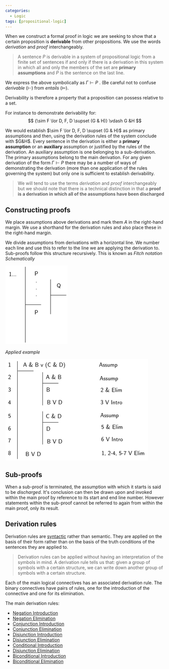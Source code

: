 ```yaml
---
categories:
  - Logic 
tags: [propositional-logic]
---
```


When we construct a formal proof in logic we are seeking to show that a certain proposition is **derivable** from other propositions. We use the words *derivation* and *proof* interchangeably.

 > 
 > A sentence $P$ is derivable in a system of propositional logic from a finite set of sentences if and only if there is a derivation in this system in which all and only the members of the set are **primary assumptions** and $P$ is the sentence on the last line.

We express the above symbolically as $\Gamma \vdash P$ . (Be careful not to confuse *derivable* ($\vdash$) from *entails* ($\vDash$).

Derivability is therefore a property that a proposition can possess relative to a set. 

For instance to demonstrate derivability for:
$$
{\sim F \lor D, F, D \supset (G & H)} \vdash G &H 
$$

We would establish $\sim F \lor D, F, D \supset (G & H)$ as primary assumptions and then, using the derivation rules of the system conclude with $G&H$.  Every sentence in the derivation is either a **primary assumption** or an **auxiliary** assumption or justified by the rules of the derivation. An auxiliary assumption is one belonging to a sub-derivation. The primary assumptions belong to the main derivation.
For any given derivation of the form $\Gamma \vdash P$ there may be a number of ways of demonstrating the derivation (more than one application of the rules governing the system) but only one is sufficient to establish derivability. 

 > 
 > We will tend to use the terms *derivation* and *proof* interchangeably but we should note that there is a technical distinction in that a **proof is a derivation in which all of the assumptions have been discharged**

## Constructing proofs

We place assumptions above derivations and mark them *A* in the right-hand margin. We use a shorthand for the derivation rules and also place these in the right-hand  margin. 

We divide assumptions from derivations with a horizontal line. We number each line and use this to refer to the line we are applying the derivation to. Sub-proofs follow this structure recursively.
This is known as *Fitch notation*
*Schematically*

![proofs-drawio-Page-5.drawio.png](../img/proofs-drawio-Page-5.drawio.png)

*Applied example*

![proofs-drawio-Page-6.drawio.png](../img/proofs-drawio-Page-6.drawio.png)

## Sub-proofs

When a sub-proof is terminated, the assumption with which it starts is said to be *discharged*. It's conclusion can then be drawn upon and invoked within the main proof by reference to its start and end line number. However statements within the sub-proof cannot be referred to again from within the main proof, only its result. 

## Derivation rules

Derivation rules are [syntactic](Syntax%20of%20sentential%20logic.md)  rather than semantic. They are applied on the basis of their form rather than on the basis of the truth conditions of the sentences they are applied to. 

 > 
 > Derivation rules can be applied without having an interpretation of the symbols in mind.  A derivation rule tells us that: given a group of symbols with a certain structure, we can write down another group of symbols with a certain structure. 

Each of the main logical connectives has an associated derivation rule. The binary connectives have pairs of rules, one for the introduction of the connective and one for its elimination. 

The main derivation rules: 

* [Negation Introduction](Negation%20Introduction.md)
* [Negation Elimination](Negation%20Elimination.md)
* [Conjunction Introduction](Conjunction%20Introduction.md)
* [Conjunction Elimination](Conjunction%20Elimination.md)
* [Disjunction Introduction](Disjunction%20Introduction.md)
* [Disjunction Elimination](Disjunction%20Elimination.md)
* [Conditional Introduction](Conditional%20Introduction.md)
* [Disjunction Elimination](Disjunction%20Elimination.md)
* [Biconditional Introduction](Biconditional%20Introduction.md)
* [Biconditional Elimination](Biconditional%20Elimination.md)
